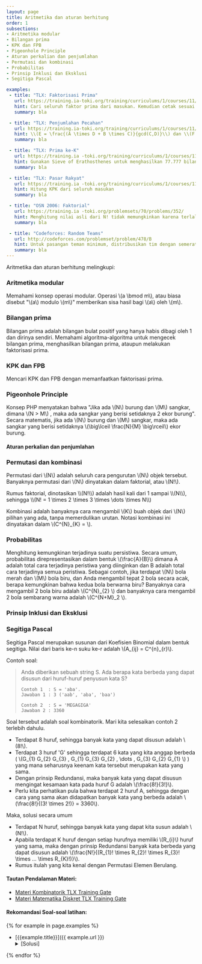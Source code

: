 ```yaml
---
layout: page
title: Aritmetika dan aturan berhitung
order: 1
subsections:
- Aritmetika modular
- Bilangan prima
- KPK dan FPB
- Pigeonhole Principle
- Aturan perkalian dan penjumlahan
- Permutasi dan kombinasi
- Probabilitas
- Prinsip Inklusi dan Eksklusi
- Segitiga Pascal

examples:
 - title: "TLX: Faktorisasi Prima"
   url: https://training.ia-toki.org/training/curriculums/1/courses/11/chapters/51/problems/225/
   hint: Cari seluruh faktor prima dari masukan. Kemudian cetak sesuai keinginan.
   summary: bla

 - title: "TLX: Penjumlahan Pecahan"
   url: https://training.ia-toki.org/training/curriculums/1/courses/11/chapters/51/problems/226/
   hint: \\(E = \frac{(A \times D + B \times C)}{gcd(C,D)}\\) dan \\(F = \frac{C \times D}{gcd(C,D)}\\)
   summary: bla

 - title: "TLX: Prima ke-K"
   url: https://training.ia -toki.org/training/curriculums/1/courses/11/chapters/51/problems/227/
   hint: Gunakan Sieve of Erathosthenes untuk menghasilkan 77.777 bilangan prima pertama. Kemudian cetak sesuai masukan.
   summary: bla

 - title: "TLX: Pasar Rakyat"
   url: https://training.ia -toki.org/training/curriculums/1/courses/11/chapters/51/problems/228/
   hint: Hitung KPK dari seluruh masukan
   summary: bla

 - title: "OSN 2006: Faktorial"
   url: https://training.ia -toki.org/problemsets/70/problems/352/
   hint: Menghitung nilai asli dari N! tidak memungkinkan karena terlalu besar. Namun, kita cukup mencari banyaknya faktor 2 dan 5 dari N!, karena 2*5 = 10 (menghasilkan digit 0)
   summary: bla

 - title: "Codeforces: Random Teams"
   url: http://codeforces.com/problemset/problem/478/B
   hint: Untuk pasangan teman minimum, distribusikan tim dengan semerata mungkin. Untuk pasangan teman maksimum, distribusikan tim dengan anggota 1 untuk m -1 tim, dan sisanya di tim terakhir. Banyaknya pasangan teman dari suatu tim dengan anggota X orang adalah kombinasi 2 dari X.
   summary: bla
---
```


Aritmetika dan aturan berhitung melingkupi:

### Aritmetika modular
Memahami konsep operasi modular. Operasi \\(a \bmod m\\), atau biasa disebut "\\(a\\) modulo \\(m\\)" memberikan sisa hasil bagi \\(a\\) oleh \\(m\\).
### Bilangan prima
Bilangan prima adalah bilangan bulat positif yang hanya habis dibagi oleh 1 dan dirinya sendiri. Memahami algoritma-algoritma untuk mengecek bilangan prima, menghasilkan bilangan prima, ataupun melakukan faktorisasi prima.
### KPK dan FPB
Mencari KPK dan FPB dengan memanfaatkan faktorisasi prima.

### Pigeonhole Principle
Konsep PHP menyatakan bahwa "Jika ada \\(N\\) burung dan \\(M\\) sangkar, dimana \\(N > M\\) , maka ada sangkar yang berisi setidaknya 2 ekor burung".
Secara matematis, jika ada \\(N\\) burung dan \\(M\\) sangkar, maka ada sangkar yang berisi setidaknya \\(\big\lceil \frac{N}{M} \big\rceil\\) ekor burung.
#### Aturan perkalian dan penjumlahan

### Permutasi dan kombinasi
Permutasi dari \\(N\\) adalah seluruh cara pengurutan \\(N\\) objek tersebut. Banyaknya permutasi dari \\(N\\) dinyatakan dalam faktorial, atau \\(N!\\).
<!--more--> Rumus faktorial, dinotasikan \\(N!\\) adalah hasil kali dari 1 sampai \\(N\\), sehingga \\(N! = 1 \times 2 \times 3 \times \dots \times N\\) <!--more-->
Kombinasi adalah banyaknya cara mengambil \\(K\\) buah objek dari \\(N\\) pilihan yang ada, tanpa memerdulikan urutan. Notasi kombinasi ini dinyatakan dalam \\(C^{N}_{K} = \\).

### Probabilitas
Menghitung kemungkinan terjadinya suatu persistiwa. Secara umum, probabilitas direpresentasikan dalam bentuk \\(\frac{A}{B}\\) dimana A adalah total cara terjadinya peristiwa yang diinginkan dan B adalah total cara terjadinya semua peristiwa. Sebagai contoh, jika terdapat \\(N\\) bola merah dan \\(M\\) bola biru, dan Anda mengambil tepat 2 bola secara acak, berapa kemungkinan bahwa kedua bola berwarna biru? Banyaknya cara mengambil 2 bola biru adalah \\(C^{N}_{2} \\) dan banyaknya cara mengambil 2 bola sembarang warna adalah \\(C^{N+M}_2 \\).

### Prinsip Inklusi dan Eksklusi

### Segitiga Pascal
Segitiga Pascal merupakan susunan dari Koefisien Binomial dalam bentuk segitiga.
Nilai dari baris ke-n suku ke-r adalah \\(A_{ij} = C^{n}_{r}\\).

Contoh soal:

> Anda diberikan sebuah string S. Ada berapa kata berbeda yang dapat disusun dari huruf-huruf penyusun kata S?
> ``` 
> Contoh 1  : S = 'aba'. 
> Jawaban 1 : 3 ('aab', 'aba', 'baa')
> 
> Contoh 2  : S = 'MEGAGIGA'
> Jawaban 2 : 3360
> ```
<!--more-->

Soal tersebut adalah soal kombinatorik. Mari kita selesaikan contoh 2 terlebih dahulu.
 - Terdapat 8 huruf, sehingga banyak kata yang dapat disusun adalah \\(8!\\).
 - Terdapat 3 huruf 'G' sehingga terdapat 6 kata yang kita anggap berbeda ( \\(G_{1} G_{2} G_{3} , G_{1} G_{3} G_{2} , \dots , G_{3} G_{2} G_{1} \\) ) yang mana seharusnya keenam kata tersebut merupakan kata yang sama.
 - Dengan prinsip Redundansi, maka banyak kata yang dapat disusun mengingat kesamaan kata pada huruf G adalah \\(\frac{8!}{3!}\\).
 - Perlu kita perhatikan pula bahwa terdapat 2 huruf A, sehingga dengan cara yang sama akan didapatkan banyak kata yang berbeda adalah \\(\frac{8!}{(3! \times 2!)} = 3360\\).

Maka, solusi secara umum
 - Terdapat N huruf, sehingga banyak kata yang dapat kita susun adalah \\(N!\\).
 - Apabila terdapat K huruf dengan setiap hurufnya memiliki \\(R_{i}\\) huruf yang sama, maka dengan prinsip Redundansi banyak kata berbeda yang dapat disusun adalah \\(\frac{N!}{(R_{1}! \times R_{2}! \times R_{3}! \times ... \times R_{K}!)}\\).
 - Rumus itulah yang kita kenal dengan Permutasi Elemen Berulang.

#### Tautan Pendalaman Materi:
- [Materi Kombinatorik TLX Training Gate](https://training.ia-toki.org/training/curriculums/1/courses/11/chapters/51/lessons/18/)
- [Materi Matematika Diskret TLX Training Gate](https://training.ia-toki.org/training/curriculums/1/courses/11/chapters/51/lessons/17/)

#### Rekomandasi Soal-soal latihan:

{% for example in page.examples %}
- [{{example.title}}]({{ example.url }})
	<details>
	<summary>[Solusi]</summary>
	{{ example.hint }}
	</details>

{% endfor %}

	



